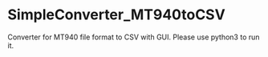 # SimpleConverter_MT940toCSV
Converter for MT940 file format to CSV with GUI. Please use python3 to run it.
